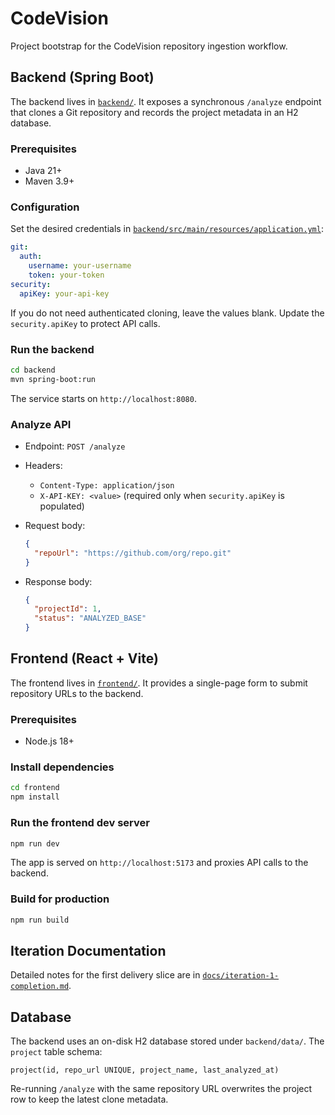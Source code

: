 # CodeVision

Project bootstrap for the CodeVision repository ingestion workflow.

## Backend (Spring Boot)

The backend lives in [`backend/`](backend/). It exposes a synchronous `/analyze` endpoint that clones a Git repository and records the project metadata in an H2 database.

### Prerequisites

- Java 21+
- Maven 3.9+

### Configuration

Set the desired credentials in [`backend/src/main/resources/application.yml`](backend/src/main/resources/application.yml):

```yaml
git:
  auth:
    username: your-username
    token: your-token
security:
  apiKey: your-api-key
```

If you do not need authenticated cloning, leave the values blank. Update the `security.apiKey` to protect API calls.

### Run the backend

```bash
cd backend
mvn spring-boot:run
```

The service starts on `http://localhost:8080`.

### Analyze API

- Endpoint: `POST /analyze`
- Headers:
  - `Content-Type: application/json`
  - `X-API-KEY: <value>` (required only when `security.apiKey` is populated)
- Request body:

  ```json
  {
    "repoUrl": "https://github.com/org/repo.git"
  }
  ```

- Response body:

  ```json
  {
    "projectId": 1,
    "status": "ANALYZED_BASE"
  }
  ```

## Frontend (React + Vite)

The frontend lives in [`frontend/`](frontend/). It provides a single-page form to submit repository URLs to the backend.

### Prerequisites

- Node.js 18+

### Install dependencies

```bash
cd frontend
npm install
```

### Run the frontend dev server

```bash
npm run dev
```

The app is served on `http://localhost:5173` and proxies API calls to the backend.

### Build for production

```bash
npm run build
```

## Iteration Documentation

Detailed notes for the first delivery slice are in [`docs/iteration-1-completion.md`](docs/iteration-1-completion.md).

## Database

The backend uses an on-disk H2 database stored under `backend/data/`. The `project` table schema:

```
project(id, repo_url UNIQUE, project_name, last_analyzed_at)
```

Re-running `/analyze` with the same repository URL overwrites the project row to keep the latest clone metadata.
